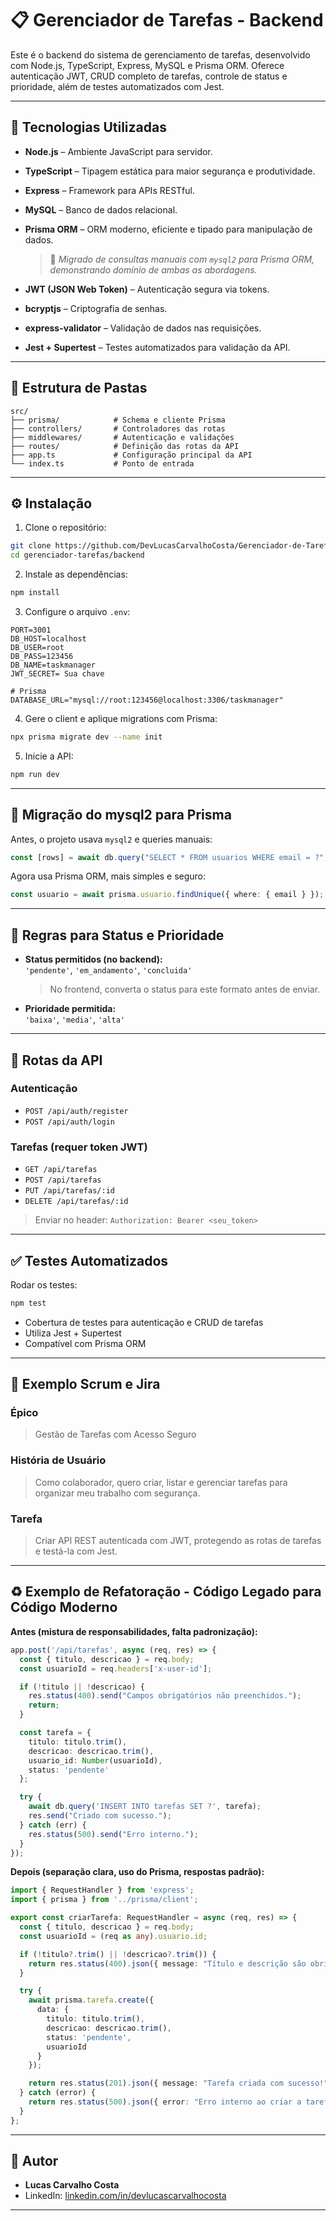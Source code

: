 
# 📋 Gerenciador de Tarefas - Backend

Este é o backend do sistema de gerenciamento de tarefas, desenvolvido com Node.js, TypeScript, Express, MySQL e Prisma ORM. Oferece autenticação JWT, CRUD completo de tarefas, controle de status e prioridade, além de testes automatizados com Jest.

---

## 🚀 Tecnologias Utilizadas

- **Node.js** – Ambiente JavaScript para servidor.
- **TypeScript** – Tipagem estática para maior segurança e produtividade.
- **Express** – Framework para APIs RESTful.
- **MySQL** – Banco de dados relacional.
- **Prisma ORM** – ORM moderno, eficiente e tipado para manipulação de dados.

  > 🔄 *Migrado de consultas manuais com `mysql2` para Prisma ORM, demonstrando domínio de ambas as abordagens.*

- **JWT (JSON Web Token)** – Autenticação segura via tokens.
- **bcryptjs** – Criptografia de senhas.
- **express-validator** – Validação de dados nas requisições.
- **Jest + Supertest** – Testes automatizados para validação da API.

---

## 📁 Estrutura de Pastas

```
src/
├── prisma/            # Schema e cliente Prisma
├── controllers/       # Controladores das rotas
├── middlewares/       # Autenticação e validações
├── routes/            # Definição das rotas da API
├── app.ts             # Configuração principal da API
└── index.ts           # Ponto de entrada
```

---

## ⚙️ Instalação

1. Clone o repositório:

```bash
git clone https://github.com/DevLucasCarvalhoCosta/Gerenciador-de-Tarefas.git
cd gerenciador-tarefas/backend
```

2. Instale as dependências:

```bash
npm install
```

3. Configure o arquivo `.env`:

```env
PORT=3001
DB_HOST=localhost
DB_USER=root
DB_PASS=123456
DB_NAME=taskmanager
JWT_SECRET= Sua chave

# Prisma
DATABASE_URL="mysql://root:123456@localhost:3306/taskmanager"

```

4. Gere o client e aplique migrations com Prisma:

```bash
npx prisma migrate dev --name init
```

5. Inicie a API:

```bash
npm run dev
```

---

## 🔄 Migração do mysql2 para Prisma

Antes, o projeto usava `mysql2` e queries manuais:

```ts
const [rows] = await db.query("SELECT * FROM usuarios WHERE email = ?", [email]);
```

Agora usa Prisma ORM, mais simples e seguro:

```ts
const usuario = await prisma.usuario.findUnique({ where: { email } });
```

---

## 🔐 Regras para Status e Prioridade

- **Status permitidos (no backend):**  
  `'pendente'`, `'em_andamento'`, `'concluida'`  
  > No frontend, converta o status para este formato antes de enviar.

- **Prioridade permitida:**  
  `'baixa'`, `'media'`, `'alta'`

---

## 🔐 Rotas da API

### Autenticação

- `POST /api/auth/register`
- `POST /api/auth/login`

### Tarefas (requer token JWT)

- `GET /api/tarefas`
- `POST /api/tarefas`
- `PUT /api/tarefas/:id`
- `DELETE /api/tarefas/:id`

> Enviar no header: `Authorization: Bearer <seu_token>`

---

## ✅ Testes Automatizados

Rodar os testes:

```bash
npm test
```

- Cobertura de testes para autenticação e CRUD de tarefas
- Utiliza Jest + Supertest
- Compatível com Prisma ORM

---

## 🧠 Exemplo Scrum e Jira

### Épico

> Gestão de Tarefas com Acesso Seguro

### História de Usuário

> Como colaborador, quero criar, listar e gerenciar tarefas para organizar meu trabalho com segurança.

### Tarefa

> Criar API REST autenticada com JWT, protegendo as rotas de tarefas e testá-la com Jest.

---

## ♻️ Exemplo de Refatoração - Código Legado para Código Moderno

**Antes (mistura de responsabilidades, falta padronização):**

```ts
app.post('/api/tarefas', async (req, res) => {
  const { titulo, descricao } = req.body;
  const usuarioId = req.headers['x-user-id'];

  if (!titulo || !descricao) {
    res.status(400).send("Campos obrigatórios não preenchidos.");
    return;
  }

  const tarefa = {
    titulo: titulo.trim(),
    descricao: descricao.trim(),
    usuario_id: Number(usuarioId),
    status: 'pendente'
  };

  try {
    await db.query('INSERT INTO tarefas SET ?', tarefa);
    res.send("Criado com sucesso.");
  } catch (err) {
    res.status(500).send("Erro interno.");
  }
});
```

**Depois (separação clara, uso do Prisma, respostas padrão):**

```ts
import { RequestHandler } from 'express';
import { prisma } from '../prisma/client';

export const criarTarefa: RequestHandler = async (req, res) => {
  const { titulo, descricao } = req.body;
  const usuarioId = (req as any).usuario.id;

  if (!titulo?.trim() || !descricao?.trim()) {
    return res.status(400).json({ message: "Título e descrição são obrigatórios." });
  }

  try {
    await prisma.tarefa.create({
      data: {
        titulo: titulo.trim(),
        descricao: descricao.trim(),
        status: 'pendente',
        usuarioId
      }
    });

    return res.status(201).json({ message: "Tarefa criada com sucesso!" });
  } catch (error) {
    return res.status(500).json({ error: "Erro interno ao criar a tarefa." });
  }
};
```

---

## 📌 Autor

- **Lucas Carvalho Costa**  
- LinkedIn: [linkedin.com/in/devlucascarvalhocosta](https://linkedin.com/in/devlucascarvalhocosta)

---
